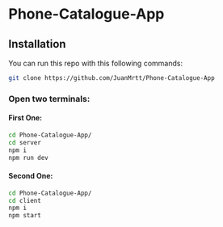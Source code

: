 # Phone-Catalogue-App

## Installation

You can run this repo with this following commands:

```sh
git clone https://github.com/JuanMrtt/Phone-Catalogue-App
```

### Open two terminals:

#### First One:
```sh
cd Phone-Catalogue-App/
cd server
npm i
npm run dev
```

#### Second One:
```sh
cd Phone-Catalogue-App/
cd client
npm i
npm start
```

